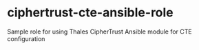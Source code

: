 # ciphertrust-cte-ansible-role
Sample role for using Thales CipherTrust Ansible module for CTE configuration
